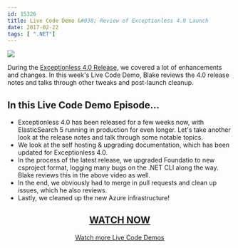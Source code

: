 ```yaml
---
id: 15326
title: Live Code Demo &#038; Review of Exceptionless 4.0 Launch
date: 2017-02-22
tags: [ ".NET"]
---
```

[![](/assets/img/news/170221-live-code-review-header-1024x538.jpg)](https://www.liveedu.tv/niemyjski/videos/bG9BO-exceptionless-weekly-demo-2-6-17-3)

During the [Exceptionless 4.0 Release](/exceptionless-4-0/), we covered a lot of enhancements and changes. In this week's Live Code Demo, Blake reviews the 4.0 release notes and talks through other tweaks and post-launch cleanup.<!--more-->

## In this Live Code Demo Episode...

* Exceptionless 4.0 has been released for a few weeks now, with ElasticSearch 5 running in production for even longer. Let's take another look at the release notes and talk through some notable topics.
* We look at the self hosting & upgrading documentation, which has been updated for Exceptionless 4.0.
* In the process of the latest release, we upgraded Foundatio to new csproject format, logging many bugs on the .NET CLI along the way. Blake reviews this in the above video as well.
* In the end, we obviously had to merge in pull requests and clean up issues, which he also reviews.
* Lastly, we cleaned up the new Azure infrastructure!

<h2 style="text-align: center;">
  <a href="https://www.liveedu.tv/niemyjski/videos/bG9BO-exceptionless-weekly-demo-2-6-17-3">WATCH NOW</a>
</h2>

<p style="text-align: center;">
  <a href="/category/live-coding/">Watch more Live Code Demos</a>
</p>
